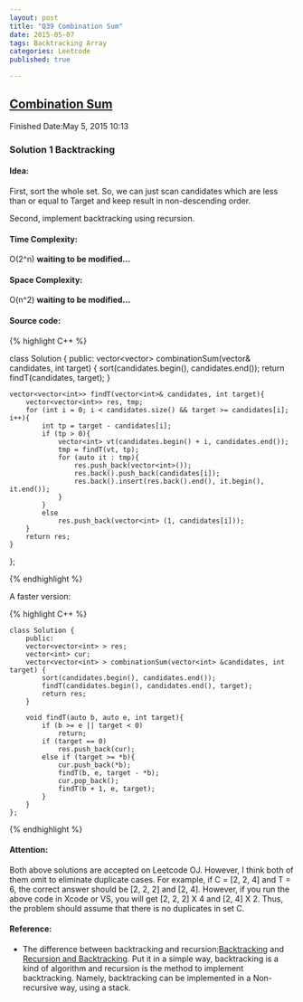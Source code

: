```yaml
---
layout: post
title: "Q39 Combination Sum"
date: 2015-05-07
tags: Backtracking Array
categories: Leetcode
published: true

---
```


## [Combination Sum](https://leetcode.com/problems/combination-sum/) 
Finished Date:May 5, 2015 10:13

### Solution 1 Backtracking

#### Idea:
First, sort the whole set. So, we can just scan candidates which are less than or equal to Target and keep result in non-descending order.

Second, implement backtracking using recursion. 

#### Time Complexity:
O(2^n) **waiting to be modified...**

#### Space Complexity:
O(n^2) **waiting to be modified...**

#### Source code:
{% highlight C++ %}

class Solution {
public:
    vector<vector<int>> combinationSum(vector<int>& candidates, int target) {
        sort(candidates.begin(), candidates.end());
        return findT(candidates, target);
    }
    
    vector<vector<int>> findT(vector<int>& candidates, int target){
        vector<vector<int>> res, tmp;
        for (int i = 0; i < candidates.size() && target >= candidates[i]; i++){
            int tp = target - candidates[i];
            if (tp > 0){
                vector<int> vt(candidates.begin() + i, candidates.end());
                tmp = findT(vt, tp);
                for (auto it : tmp){
                    res.push_back(vector<int>());
                    res.back().push_back(candidates[i]);
                    res.back().insert(res.back().end(), it.begin(), it.end());
                }
            }
            else
                res.push_back(vector<int> (1, candidates[i]));
        }
        return res;
    }
};

{% endhighlight %}

A faster version:

{% highlight C++ %}

    class Solution {
        public:
        vector<vector<int> > res;
        vector<int> cur;
        vector<vector<int> > combinationSum(vector<int> &candidates, int target) {
            sort(candidates.begin(), candidates.end());
            findT(candidates.begin(), candidates.end(), target);
            return res;
        }
    
        void findT(auto b, auto e, int target){
            if (b >= e || target < 0) 
                return;
            if (target == 0)
                res.push_back(cur);
            else if (target >= *b){
                cur.push_back(*b);
                findT(b, e, target - *b);
                cur.pop_back();
                findT(b + 1, e, target);
            }
        }
    };

{% endhighlight %}

#### Attention:

Both above solutions are accepted on Leetcode OJ. However, I think both of them omit to eliminate duplicate cases. For example, if C = [2, 2, 4] and T = 6, the correct answer should be [2, 2, 2] and [2, 4]. However, if you run the above code in Xcode or VS, you will get [2, 2, 2] X 4 and [2, 4] X 2. Thus, the problem should assume that there is no duplicates in set C. 

#### Reference:
* The difference between backtracking and recursion:[Backtracking](http://www.cis.upenn.edu/~matuszek/cit594-2012/Pages/backtracking.html) and [Recursion and Backtracking](http://www3.cs.stonybrook.edu/~skiena/214/lectures/lect10/lect10.html). Put it in a simple way, backtracking is a kind of algorithm and recursion is the method to implement backtracking. Namely, backtracking can be implemented in a Non-recursive way, using a stack.



